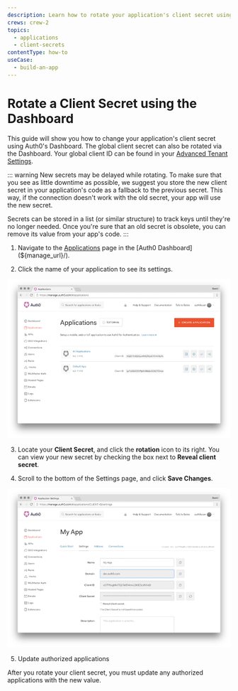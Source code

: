 ```yaml
---
description: Learn how to rotate your application's client secret using the Auth0 Dashboard.
crews: crew-2
topics:
  - applications
  - client-secrets
contentType: how-to
useCase:
  - build-an-app
---
```


# Rotate a Client Secret using the Dashboard

This guide will show you how to change your application's client secret using Auth0's Dashboard. The global client secret can also be rotated via the Dashboard. Your global client ID can be found in your [Advanced Tenant Settings](${manage_url}/#/tenant/advanced).

::: warning 
New secrets may be delayed while rotating. To make sure that you see as little downtime as possible, we suggest you store the new client secret in your application's code as a fallback to the previous secret. This way, if the connection doesn't work with the old secret, your app will use the new secret.

Secrets can be stored in a list (or similar structure) to track keys until they're no longer needed. Once you're sure that an old secret is obsolete, you can remove its value from your app's code.
:::


1. Navigate to the [Applications](${manage_url}/#/applications) page in the [Auth0 Dashboard](${manage_url}/). 

2. Click the name of your application to see its settings.

![](/media/articles/clients/change-client-secret/clients.png)

3. Locate your **Client Secret**, and click the **rotation** icon to its right. You can view your new secret by checking the box next to **Reveal client secret**.

4. Scroll to the bottom of the Settings page, and click **Save Changes**.

![](/media/articles/clients/change-client-secret/client-settings.png)

5. Update authorized applications

After you rotate your client secret, you must update any authorized applications with the new value.
